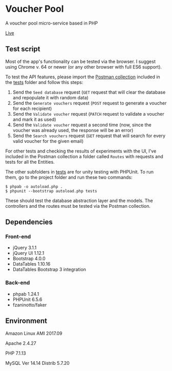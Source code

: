 # Voucher Pool
A voucher pool micro-service based in PHP

[Live](http://rfapps.co/voucher_pool/vouchers/show)

## Test script
Most of the app's functionality can be tested via the browser. I suggest using Chrome v. 64 or newer (or any other browser with full ES6 support).

To test the API features, please import the [Postman collection](tests/voucher_pool.postman_collection.json) included in the [tests](tests/) folder and follow this steps:

1. Send the `Seed database` request (`GET` request that will clear the database and repopulate it with random data)
2. Send the `Generate vouchers` request (`POST` request to generate a voucher for each recipient)
3. Send the `Validate voucher` request (`PATCH` request to validate a voucher and mark it as used)
4. Send the `Validate voucher` request a second time (now, since the voucher was already used, the response will be an error)
5. Send the `Search vouchers` request (`GET` request that will search for every valid voucher for the given email)

For other tests and checking the results of experiments with the UI, I've included in the Postman collection a folder called `Routes` with requests and tests for all the Entities.

The other subfolders in [tests](tests/) are for unity testing with PHPUnit. To run them, go to the project folder and run these two commands:

```
$ phpab -o autoload.php .
$ phpunit --bootstrap autoload.php tests
```

These should test the database abstraction layer and the models. The controllers and the routes must be tested via the Postman collection.

## Dependencies

### Front-end
* jQuery 3.1.1
* jQuery UI 1.12.1
* Bootstrap 4.0.0
* DataTables 1.10.16
* DataTables Bootstrap 3 integration

### Back-end
* phpab 1.24.1
* PHPUnit 6.5.6
* fzaninotto/faker

## Environment
Amazon Linux AMI 2017.09

Apache 2.4.27

PHP 7.1.13

MySQL Ver 14.14 Distrib 5.7.20

